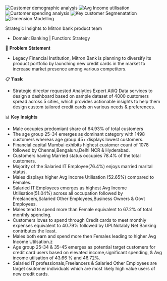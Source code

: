 

![Customer demographic analysis](https://github.com/user-attachments/assets/6612fb94-cd2d-4ff9-b231-8b1adb787762)
![Avg Income utilisation](https://github.com/user-attachments/assets/7c047169-e38b-4c36-a00f-f6a9a0932068)
![Customer spending analysis](https://github.com/user-attachments/assets/0777e086-59dd-4277-a33b-2ead325005b2)
![Key customer Segmenatation](https://github.com/user-attachments/assets/3fb8c10a-0e35-461d-8fed-3690c7f2b344)
![Dimension Modelling](https://github.com/user-attachments/assets/edf5d2d7-4f6e-4add-82b6-c7b744268b99)

Strategic Insights to Mitron bank product team
- Domain: Banking | Function: Strategy

📝 𝐏𝐫𝐨𝐛𝐥𝐞𝐦 𝐒𝐭𝐚𝐭𝐞𝐦𝐞𝐧𝐭 
-  Legacy Financial Institution, Mitron Bank is planning to diversify its product portfolio by launching new credit cards in the market to increase market presence among various competitors.

📋 𝗧𝗮𝘀𝗸 
 - Strategic director requested Analytics Expert AtliQ Data services to design a dashboard based on sample dataset of 4000 customers spread across 5 cities, which provides actionable insights to help them design custom tailored credit cards on various needs & preferences.

📊 𝐊𝐞𝐲 𝐈𝐧𝐬𝐢𝐠𝐡𝐭𝐬

- Male occupies predomiant share of 64.93% of total customers
- The age group 25-34 emerges as dominant category with 1498 customers whereas age group 45+ displays lowest customers.
- Financial capital Mumbai exhibits highest customer count of 1078 followed by Chennai,Bengaluru,Delhi NCR & Hyderabad.
- Customers having Married status occupies 78.4% of the total customers.
- Majority of the Salaried IT Employee(76.4%) enjoys married marital status.
- Males displays higher Avg Income Utilisation (52.65%) compared to Females.
- Salaried IT Employees emerges as highest Avg Income Utilisation(51.04%) across all occupation followed by Freelancers,Salaried Other Employees,Business Owners & Govt Employees.
- Males tend to spend more than Female equivalent to 67.2% of total monthly spending.
- Customers loves to spend through Credit cards to meet monthly expenses equivalent to 40.79% followed by UPI.Notably Net Banking contributes the least.
- Males both earn and spend more then Females leading to higher Avg Income Utilsation.z       
- Age group 25-34 & 35-45 emerges as potential target customers for credit card users based on elevated income,significant spending, & Avg income utilsation of 43.66 % and 46.72%.
- Salaried IT professionals,Freelancers & Salaried Other Employees are target csutomer individuals which are most likely high value users of new credit cards. 




